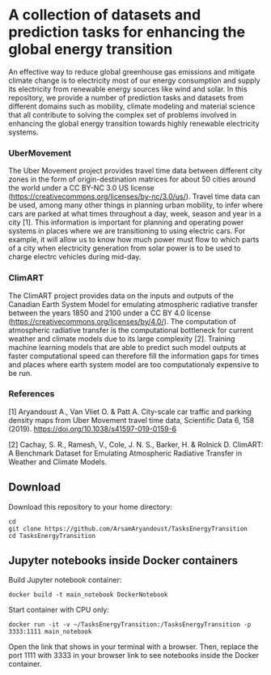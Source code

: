 # A collection of datasets and prediction tasks for enhancing the global energy transition

An effective way to reduce global greenhouse gas emissions and mitigate climate 
change is to electricity most of our energy consumption and supply its electricity 
from renewable energy sources like wind and solar. In this repository, we provide 
a number of prediction tasks and datasets from different domains such as mobility, 
climate modeling and material science that all contribute to solving the complex 
set of problems involved in enhancing the global energy transition towards highly 
renewable electricity systems.




### UberMovement

The Uber Movement project provides travel time data between different city zones
in the form of origin-destination matrices for about 50 cities around the world 
under a CC BY-NC 3.0 US license (https://creativecommons.org/licenses/by-nc/3.0/us/). 
Travel time data can be used, among many other things in planning urban mobility, 
to infer where cars are parked at what times throughout a day, week, season and 
year in a city [1]. This information is important for planning and operating power 
systems in places where we are transitioning to using electric cars. For example, 
it will allow us to know how much power must flow to which parts of a city when 
electricity generation from solar power is to be used to charge electrc vehicles 
during mid-day.


### ClimART

The ClimART project provides data on the inputs and outputs of the Canadian Earth
System Model for emulating atmospheric radiative transfer between the years 1850 
and 2100 under a CC BY 4.0 license (https://creativecommons.org/licenses/by/4.0/).
The computation of atmospheric radiative transfer is the computational bottleneck 
for current weather and climate models due to its large complexity [2]. Training
machine learning models that are able to predict such model outputs at faster 
computational speed can therefore fill the information gaps for times and places
where earth system model are too computationaly expensive to be run.


### References

[1] Aryandoust A., Van Vliet O. & Patt A. City-scale car traffic and parking density 
maps from Uber Movement travel time data, Scientific Data 6, 158 (2019). 
https://doi.org/10.1038/s41597-019-0159-6

[2] Cachay, S. R., Ramesh, V., Cole, J. N. S., Barker, H. & Rolnick D. ClimART:
A Benchmark Dataset for Emulating Atmospheric Radiative Transfer in Weather and 
Climate Models.


## Download
Download this repository to your home directory:

```
cd 
git clone https://github.com/ArsamAryandoust/TasksEnergyTransition
cd TasksEnergyTransition
```


## Jupyter notebooks inside Docker containers

Build Jupyter notebook container:

```
docker build -t main_notebook DockerNotebook
```


Start container with CPU only:

```
docker run -it -v ~/TasksEnergyTransition:/TasksEnergyTransition -p 3333:1111 main_notebook
```

Open the link that shows in your terminal with a browser. Then, replace the port 
1111 with 3333 in your browser link to see notebooks inside the Docker container.
